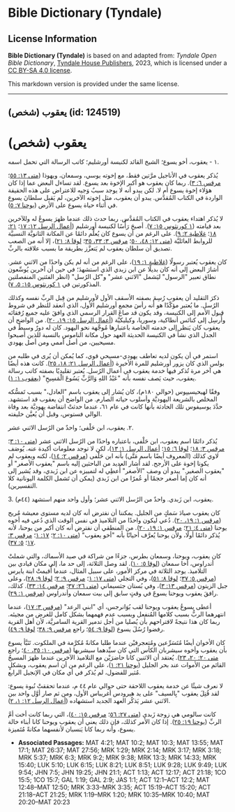# Bible Dictionary (Tyndale)

## License Information

**Bible Dictionary (Tyndale)** is based on and adapted from: _Tyndale Open Bible Dictionary_, [Tyndale House Publishers](https://tyndaleopenresources.com/), 2023, which is licensed under a [CC BY-SA 4.0 license](https://creativecommons.org/licenses/by-sa/4.0/legalcode.en).

This markdown version is provided under the same license.



--------------------------------

## يعقوب (شخص) (id: 124519)

يعقوب (شخص)
===========

١ \- يعقوب، أخو يسوع؛ الشيخ القائد لكنيسة أورشليم؛ كاتب الرسالة التي تحمل اسمه.

يُذكر يعقوب في الأناجيل مرَّتين فقط، مع إخوته يوسي، وسمعان، ويهوذا ([متى ١٣: ٥٥](https://ref.ly/Matt13:55)؛ [مرقس ٦: ٣](https://ref.ly/Mark6:3)). ربما كان يعقوب هو أكبر الإخوة بعد يسوع. لقد تساءل البعض عما إذا كان هؤلاء إخوة يسوع أم لا. لكن يبدو أنه لا يوجد سببٌ وَجيه للاعتراض على هذه الحقيقة الواردة في الكتاب المُقدَّس. يبدو أن يعقوب، مثل إخوته الآخرين، لم يَقبل سلطانَ يسوع في أثناء حياة يسوع على الأرض ([يوحنا ٧: ٥](https://ref.ly/John7:5)).

لا يُذكر اهتداء يعقوب في الكتاب المُقدَّس. ربما حدث ذلك عندما ظهرَ يسوعُ له وللآخرين بعد قيامته ([١ كورنثوس ١٥: ٧](https://ref.ly/1Cor15:7)). أصبحَ رَأْسًا لكنيسة أورشليم ([أعمال الرسل ١٢: ١٧](https://ref.ly/Acts12:17)؛ [٢١: ١٨](https://ref.ly/Acts21:18)؛ [غلاطية ٢: ٩](https://ref.ly/Gal2:9)). على الرغم من أن يسوع كان يُعلِّم دائمًا عن المكانة الثانويَّة النسبيَّة للروابط العائليَّة ([متى ١٢: ٤٨، ٥٠](https://ref.ly/Matt12:48-Matt12:50)؛ [مرقس ٣: ٣٣، ٣٥](https://ref.ly/Mark3:33-Mark3:35)؛ [لوقا ٨: ٢١](https://ref.ly/Luke8:21))، إلا أنه من الصعب تصديق أن سلطان يعقوب لم يَتعزَّز بطريقة ما بسبب علاقته بالربِّ.

كان يعقوب يُعتبر رسولًا ([غلاطية ١: ١٩](https://ref.ly/Gal1:19))، على الرغم من أنه لم يكن واحدًا من الاثني عشر. أشارَ البعض إلى أنه كان بديلًا عن ابن زبدي الذي استشهدَ؛ في حين أن آخرين يُوسِّعون نطاق تعبير "الرسول" ليَشمل "الاثني عشر" و"كل الرُسل" (انظر الفئتين المنفصلتين المذكورتين في [١ كورنثوس ١٥: ٥، ٧](https://ref.ly/1Cor15:5)).

ذكرَ التقليد أن يعقوب رُسِمَ بصفته الأسقف الأول لأورشليم من قِبل الربِّ نفسه وكذلك الرُسل. ما يُعتبر مؤكّدًا هو أنه رأسَ مجمع أورشليم الأول، الذي انعقد للنظر في شروط قبول الأمم إلى الكنيسة، وقد يكون قد صاغَ القرار الرسمي الذي وافقَ عليه جميع رُفقائه وأُرسِل إلى كنائس أنطاكية، وسوريا، وكيليكيَّة ([أعمال الرسل ١٥: ١٩، ٢٠](https://ref.ly/Acts15:19-Acts15:20)). من الواضح أن يعقوب كان يَنظر إلى خدمته الخاصة باعتبارها مُوجَّهة نحو اليهود. كان له دورٌ وسيطٌ في الجدل الذي نشأَ في الكنيسة الحديثة العهد حول مكانة الناموس بالنسبة للذين أصبحوا مسيحيين، من أصل أممي ومن أصل يهودي.

استمر في أن يكون لديه تعاطف يهودي\-مسيحي قوي، كما يُمكن أن يُرى في طلبه من بولس الذي كان يزور أورشليم للمرة الأخيرة ([أعمال الرسل ٢١: ١٨، ٢٥](https://ref.ly/Acts21:18-Acts21:25)). كانت هذه أيضًا هي آخر مرة تُذكر فيها خدمة يعقوب في أعمال الرُسل. يُعتبر تقليديًا بصفته كاتب رسالة يعقوب، حيث يَصف نفسه بأنه "عَبْدُ اللهِ وَالرَّبِّ يَسُوعَ الْمَسِيحِ" ([يعقوب ١: ١](https://ref.ly/Jas1:1)).

وفقًا لهيحيسيپوس (حوالي ١٨٠م)، كان يُشار إلى يعقوب باسم "العادل،" بسبب تَمسُّكه المخلص بالشريعة اليهوديَّة وأسلوب حياته الصارم. من الواضح أن يعقوب قد استشهد. حدَّدَ يوسيفوس تلك الحادثة بأنها كانت في عام ٦١، عندما حدثتْ انتفاضة يهوديَّة بعد وفاة الوالي فستوس، وقبل أن يُعيَّن خليفته.

٢. يعقوب، ابن حَلْفى؛ واحدٌ من الرُسل الاثني عشر.

يُذكر دائمًا اسم يعقوب، ابن حَلْفى، باعتباره واحدًا من الرُسل الاثني عشر ([متى ١٠: ٣](https://ref.ly/Matt10:3)؛ [مرقس ٣: ١٨](https://ref.ly/Mark3:18)؛ [لوقا ٦: ١٥](https://ref.ly/Luke6:15)؛ [أعمال الرسل ١: ١٣](https://ref.ly/Acts1:13))، لكن لا توجد معلومات أكيدة عنه. يُوصَف لاوي كذلك (المعروف أيضًا باسم مَتَّى) بأنه ابن حَلْفى ([مرقس ٢: ١٤](https://ref.ly/Mark2:14))، لكنه ويعقوب لم يكونا إخوة على الأرجح. لقد أشار العديد من الباحثين إليه باسم "يعقوب الأصغر" أو "يعقوب الصغير." يبدو أن وصف "الأصغر" أُعطِي له لتمييزه عن ابن زَبدي، وقد يُشير إلى أنه كان إما أصغر حجمًا أو عُمرًا من ابن زَبدي (يمكن أن تَشمل الكلمة اليونانية كلا التفسيرين).

3\. يعقوب، ابن زَبدي. واحدٌ من الرُسل الاثني عشر؛ وأول واحد منهم استشهد (٤٤م).

كان يعقوب صيادَ سَمكٍ من الجليل. يمكننا أن نفترض أنه كان لديه مستوى معيشة مُريح ([مرقس ١: ١٩، ٢٠](https://ref.ly/Mark1:19-Mark1:20)). دُعي ليكون واحدًا من التلاميذ في نفس الوقت الذي دُعي فيه أخوه يوحنا ([متى ٤: ٢١](https://ref.ly/Matt4:21)؛ [مرقس ١: ١٩، ٢٠](https://ref.ly/Mark1:19-Mark1:20)). من المنطقي أن نفترض أنه كان أكبر من يوحنا، لأنه يُذكر دائمًا أولًا، ولأن يوحنا يُعرَّف أحيانًا بأنه "أخو يعقوب" ([متى ١٠: ٢](https://ref.ly/Matt10:2)؛ [١٧: ١](https://ref.ly/Matt17:1)؛ [مرقس ٣: ١٧](https://ref.ly/Mark3:17)؛ [٥: ٣٧](https://ref.ly/Mark5:37)).

كان يعقوب، ويوحنا، وسمعان بطرس، جزءًا من شراكة في صيد الأسماك، والتي شملتْ أندراوس، أخا سمعان ([لوقا ٥: ١٠](https://ref.ly/Luke5:10)). لقد وصل الثلاثة، إلى حد ما، إلى مكان قيادي بين التلاميذ. يوجد الثلاثة في مركز الأمور، على سبيل المثال، عندما أُقيمتْ ابنة يايرس ([مرقس ٥: ٣٧](https://ref.ly/Mark5:37)؛ [لوقا ٨: ٥١](https://ref.ly/Luke8:51))، وفي التجلي ([متى ١٧: ١](https://ref.ly/Matt17:1)؛ [مرقس ٩: ٢](https://ref.ly/Mark9:2)؛ [لوقا ٩: ٢٨](https://ref.ly/Luke9:28))، وعلى جبل الزيتون ([مرقس ١٣: ٣](https://ref.ly/Mark13:3))، وفي بُستان جثسيماني ([متى ٢٦: ٣٧](https://ref.ly/Matt26:37)؛ [مرقس ١٤: ٣٣](https://ref.ly/Mark14:33)). كذلك، رافقَ يعقوب ويوحنا يسوعَ في وقتٍ سابق إلى بيت سمعان وأندراوس ([مرقس ١: ٢٩](https://ref.ly/Mark1:29)).

أعطى يسوعُ يعقوب ويوحنا لقب بُوَانرجس، أي "ابني الرعد" ([مرقس ٣: ١٧](https://ref.ly/Mark3:17))، عندما انتهرهما الربُّ بسبب كلامها المُنفعل وبسبب عدم فهمهما بشكل كامل للغرض من مجيئه. ربما كان هذا نتيجةً لاقتراحهم بأن يُصليا من أجل تدمير القرية السامريَّة، لأن أهل القرية رفضوا رُسُلَ يسوع ([لوقا ٩: ٥٤](https://ref.ly/Luke9:54)؛ راجع [مرقس ٩: ٣٨](https://ref.ly/Mark9:38)؛ [لوقا ٩: ٤٩](https://ref.ly/Luke9:49)).

كان الأخوان أيضًا مُتَسَرِّعين ومُتعجرفيْن عندما طلبا مكانةً مُكرَّمة في الملكوت. تَنَبَّأ يسوع بأن يعقوب وأخوه سيشربان الكأس التي كان سيِّدهما سيشربها ([مرقس ١٠: ٣٥، ٤٠](https://ref.ly/Mark10:35-Mark10:40)؛ راجع [متى ٢٠: ٢٠، ٢٣](https://ref.ly/Matt20:20-Matt20:23)). يُعتقد أن الاثنين كانا حاضرَيْن مع التلاميذ الآخرين عندما ظهرَ المسيحُ القائم من الأموات عند بحر الجليل ([يوحنا ٢١: ١](https://ref.ly/John21:1))، على الرغم من أن اسم يعقوب، وبشكلٍ مُثير للفضول، لم يُذكر في أي مكان في الإنجيل الرابع.

لا نعرف شيئًا عن خدمة يعقوب اللاحقة حتى حوالي عام ٤٤ م، عندما تحققتْ نُبوة يسوع: لقد قُتِلَ يعقوب "بِالسيف" على يد هيرودس أغريباس الأول، ومن ثم صار أوَّل واحد بين الاثني عشر يَذكُر العهد الجديد استشهاده ([أعمال الرسل ١٢: ١، ٢](https://ref.ly/Acts12:1-Acts12:2)).

كانت سالومي هي زوجة زَبدي ([متى ٢٧: ٥٦](https://ref.ly/Matt27:56)؛ [مرقس ١٥: ٤٠](https://ref.ly/Mark15:40))، التي ربما كانت أخت أمَّ الربِّ ([يوحنا ١٩: ٢٥](https://ref.ly/John19:25)). إذا كان الأمر كذلك، فإن ذلك يعني أن يعقوب ويوحنا كانا أبناء خالة يسوع، وأنه ربما كانا يَنسبان لأنفسهما مكانةً مُتَميزة.

* **Associated Passages:** MAT 4:21; MAT 10:2; MAT 10:3; MAT 13:55; MAT 17:1; MAT 26:37; MAT 27:56; MRK 1:29; MRK 2:14; MRK 3:17; MRK 3:18; MRK 5:37; MRK 6:3; MRK 9:2; MRK 9:38; MRK 13:3; MRK 14:33; MRK 15:40; LUK 5:10; LUK 6:15; LUK 8:21; LUK 8:51; LUK 9:28; LUK 9:49; LUK 9:54; JHN 7:5; JHN 19:25; JHN 21:1; ACT 1:13; ACT 12:17; ACT 21:18; 1CO 15:5; 1CO 15:7; GAL 1:19; GAL 2:9; JAS 1:1; ACT 12:1–ACT 12:2; MAT 12:48–MAT 12:50; MRK 3:33–MRK 3:35; ACT 15:19–ACT 15:20; ACT 21:18–ACT 21:25; MRK 1:19–MRK 1:20; MRK 10:35–MRK 10:40; MAT 20:20–MAT 20:23

